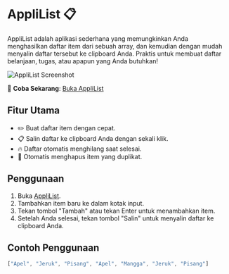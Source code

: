 # AppliList 📋

AppliList adalah aplikasi sederhana yang memungkinkan Anda menghasilkan daftar item dari sebuah array, dan kemudian dengan mudah menyalin daftar tersebut ke clipboard Anda. Praktis untuk membuat daftar belanjaan, tugas, atau apapun yang Anda butuhkan!

![AppliList Screenshot](https://wilisetiawan.github.io/applist/assets/screenshot.png)

🚀 **Coba Sekarang**: [Buka AppliList](https://wilisetiawan.github.io/applist/)

## Fitur Utama

- ✏️ Buat daftar item dengan cepat.
- 📋 Salin daftar ke clipboard Anda dengan sekali klik.
- 🔥 Daftar otomatis menghilang saat selesai.
- 🔄 Otomatis menghapus item yang duplikat.

## Penggunaan

1. Buka [AppliList](https://wilisetiawan.github.io/applist/).
2. Tambahkan item baru ke dalam kotak input.
3. Tekan tombol "Tambah" atau tekan Enter untuk menambahkan item.
4. Setelah Anda selesai, tekan tombol "Salin" untuk menyalin daftar ke clipboard Anda.

## Contoh Penggunaan

```javascript
["Apel", "Jeruk", "Pisang", "Apel", "Mangga", "Jeruk", "Pisang"]
